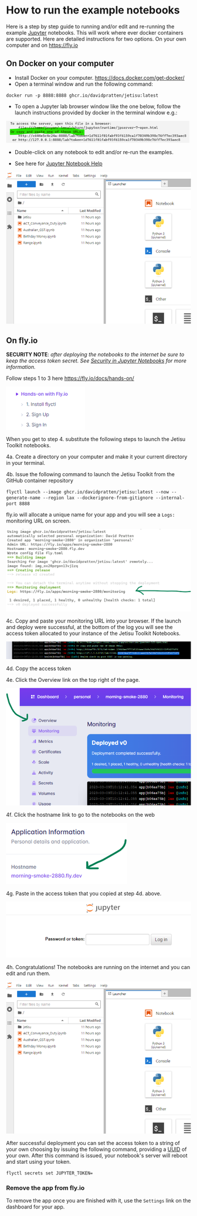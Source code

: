 # How to run the example notebooks
Here is a step by step guide to running and/or edit and re-running the example [Jupyter](https://jupyter.org/) notebooks.  This will work where ever docker containers are supported. Here are detailed instructions for two options.  On your own computer and on https://fly.io

## On Docker on your computer
- Install Docker on your computer. https://docs.docker.com/get-docker/
- Open a terminal window and run the following command:
```shell
docker run -p 8888:8888 ghcr.io/davidpratten/jetisu:latest
```
- To open a Jupyter lab browser window like the one below, follow the launch instructions provided by docker in the terminal window e.g.: 

<img src="launch_jupyter.png" width="500"/>

- Double-click on any notebook to edit and/or re-run the examples.

- See here for [Jupyter Notebook Help](https://jupyter-notebook.readthedocs.io/en/stable/notebook.html)

![img.png](jetisu_jupyter_lab.png)

## On fly.io

__SECURITY NOTE__: _after deploying the notebooks to the internet be sure to keep the access token secret. See [Security in Jupyter Notebooks](https://jupyter-server.readthedocs.io/en/latest/operators/security.html#security-in-notebook-documents) for more information._ 

Follow steps 1 to 3 here https://fly.io/docs/hands-on/ 

![Hands-on with Flyl.io](handsonwithflyio.png)

When you get to step 4. substitute the following steps to launch the Jetisu Toolkit notebooks.

4a. Create a directory on your computer and make it your current directory in your terminal.

4b. Issue the following command to launch the Jetisu Toolkit from the GitHub container repository 

```
flyctl launch --image ghcr.io/davidpratten/jetisu:latest --now --generate-name --region lax --dockerignore-from-gitignore --internal-port 8888
```
fly.io will allocate a unique name for your app and you will see a ```Logs:``` monitoring URL on screen.

![results of fly.io launch.png](results%20of%20fly.io%20launch.png)

4c. Copy and paste your monitoring URL into your browser.  If the launch and deploy were successful, at the bottom of the log you will see the access token allocated to your instance of the Jetisu Toolkit Notebooks.

![access token.png](access%20token.png)

4d. Copy the access token

4e. Click the Overview link on the top right of the page.

![overview button.png](overview%20button.png)

4f. Click the hostname link to go to the notebooks on the web

![click on the host name.png](click%20on%20the%20host%20name.png)

4g. Paste in the access token that you copied at step 4d. above.

![enter the access token.png](enter%20the%20access%20token.png)

4h. Congratulations! The notebooks are running on the internet and you can edit and run them.

![img.png](jetisu_jupyter_lab.png)

After successful deployment you can set the access token to a string of your own choosing by issuing the following command, providing a [UUID](https://www.uuidgenerator.net/) of your own. After this command is issued, your notebook's server will reboot and start using your token.

```
flyctl secrets set JUPYTER_TOKEN=
```
### Remove the app from fly.io
To remove the app once you are finished with it, use the ```Settings``` link on the dashboard for your app.